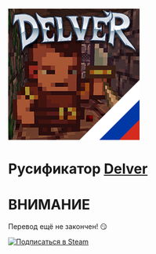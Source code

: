 ![Delver](docs/_media/logo.png)
# Русификатор [Delver](http://www.delvergame.com/)

# ВНИМАНИЕ
Перевод ещё не закончен! :smirk:

[![Подписаться в Steam](https://img.shields.io/badge/Подписаться-Steam-blue?style=for-the-badge)](https://steamcommunity.com/sharedfiles/filedetails/?id=1748324216)
